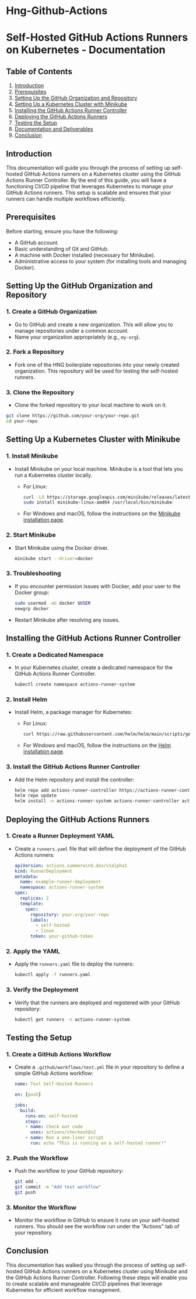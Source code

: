 # Hng-Github-Actions
# Self-Hosted GitHub Actions Runners on Kubernetes - Documentation

## Table of Contents

1. [Introduction](#introduction)
2. [Prerequisites](#prerequisites)
3. [Setting Up the GitHub Organization and Repository](#setting-up-the-github-organization-and-repository)
4. [Setting Up a Kubernetes Cluster with Minikube](#setting-up-a-kubernetes-cluster-with-minikube)
5. [Installing the GitHub Actions Runner Controller](#installing-the-github-actions-runner-controller)
6. [Deploying the GitHub Actions Runners](#deploying-the-github-actions-runners)
7. [Testing the Setup](#testing-the-setup)
8. [Documentation and Deliverables](#documentation-and-deliverables)
9. [Conclusion](#conclusion)

## Introduction

This documentation will guide you through the process of setting up self-hosted GitHub Actions runners on a Kubernetes cluster using the GitHub Actions Runner Controller. By the end of this guide, you will have a functioning CI/CD pipeline that leverages Kubernetes to manage your GitHub Actions runners. This setup is scalable and ensures that your runners can handle multiple workflows efficiently.

## Prerequisites

Before starting, ensure you have the following:

- A GitHub account.
- Basic understanding of Git and GitHub.
- A machine with Docker installed (necessary for Minikube).
- Administrative access to your system (for installing tools and managing Docker).

## Setting Up the GitHub Organization and Repository

### 1. Create a GitHub Organization

- Go to GitHub and create a new organization. This will allow you to manage repositories under a common account.
- Name your organization appropriately (e.g., `my-org`).

### 2. Fork a Repository

- Fork one of the HNG boilerplate repositories into your newly created organization. This repository will be used for testing the self-hosted runners.

### 3. Clone the Repository

- Clone the forked repository to your local machine to work on it.

```bash
git clone https://github.com/your-org/your-repo.git
cd your-repo

```

## Setting Up a Kubernetes Cluster with Minikube

### 1. Install Minikube

- Install Minikube on your local machine. Minikube is a tool that lets you run a Kubernetes cluster locally.

  - For Linux:

    ```bash
    curl -LO https://storage.googleapis.com/minikube/releases/latest/minikube-linux-amd64
    sudo install minikube-linux-amd64 /usr/local/bin/minikube
    ```

  - For Windows and macOS, follow the instructions on the [Minikube installation page](https://minikube.sigs.k8s.io/docs/start/).

### 2. Start Minikube

- Start Minikube using the Docker driver.

    ```bash
    minikube start --driver=docker
    ```

### 3. Troubleshooting

- If you encounter permission issues with Docker, add your user to the Docker group:

    ```bash
    sudo usermod -aG docker $USER
    newgrp docker
    ```

- Restart Minikube after resolving any issues.

## Installing the GitHub Actions Runner Controller

### 1. Create a Dedicated Namespace

- In your Kubernetes cluster, create a dedicated namespace for the GitHub Actions Runner Controller.

    ```bash
    kubectl create namespace actions-runner-system
    ```

### 2. Install Helm

- Install Helm, a package manager for Kubernetes:

  - For Linux:

    ```bash
    curl https://raw.githubusercontent.com/helm/helm/main/scripts/get-helm-3 | bash
    ```

  - For Windows and macOS, follow the instructions on the [Helm installation page](https://helm.sh/docs/intro/install/).

### 3. Install the GitHub Actions Runner Controller

- Add the Helm repository and install the controller:

    ```bash
    helm repo add actions-runner-controller https://actions-runner-controller.github.io/actions-runner-controller
    helm repo update
    helm install -n actions-runner-system actions-runner-controller actions-runner-controller/actions-runner-controller
    ```

## Deploying the GitHub Actions Runners

### 1. Create a Runner Deployment YAML

- Create a `runners.yaml` file that will define the deployment of the GitHub Actions runners:

    ```yaml
    apiVersion: actions.summerwind.dev/v1alpha1
    kind: RunnerDeployment
    metadata:
      name: example-runner-deployment
      namespace: actions-runner-system
    spec:
      replicas: 2
      template:
        spec:
          repository: your-org/your-repo
          labels:
            - self-hosted
            - linux
          token: your-github-token
    ```

### 2. Apply the YAML

- Apply the `runners.yaml` file to deploy the runners:

    ```bash
    kubectl apply -f runners.yaml
    ```

### 3. Verify the Deployment

- Verify that the runners are deployed and registered with your GitHub repository:

    ```bash
    kubectl get runners -n actions-runner-system
    ```

## Testing the Setup

### 1. Create a GitHub Actions Workflow

- Create a `.github/workflows/test.yml` file in your repository to define a simple GitHub Actions workflow:

    ```yaml
    name: Test Self-Hosted Runners

    on: [push]

    jobs:
      build:
        runs-on: self-hosted
        steps:
        - name: Check out code
          uses: actions/checkout@v2
        - name: Run a one-liner script
          run: echo "This is running on a self-hosted runner!"
    ```

### 2. Push the Workflow

- Push the workflow to your GitHub repository:

    ```bash
    git add .
    git commit -m "Add test workflow"
    git push
    ```

### 3. Monitor the Workflow

- Monitor the workflow in GitHub to ensure it runs on your self-hosted runners. You should see the workflow run under the "Actions" tab of your repository.



## Conclusion

This documentation has walked you through the process of setting up self-hosted GitHub Actions runners on a Kubernetes cluster using Minikube and the GitHub Actions Runner Controller. Following these steps will enable you to create scalable and manageable CI/CD pipelines that leverage Kubernetes for efficient workflow management.

